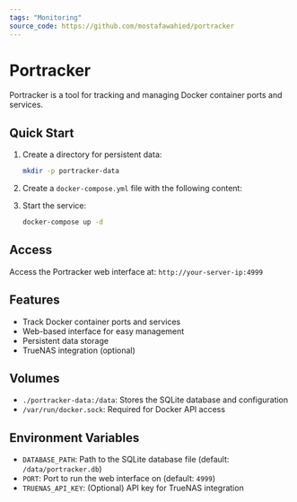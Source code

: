 ```yaml
---
tags: "Monitoring"
source_code: https://github.com/mostafawahied/portracker
---
```


# Portracker

Portracker is a tool for tracking and managing Docker container ports and services.

## Quick Start

1. Create a directory for persistent data:
   ```bash
   mkdir -p portracker-data
   ```

2. Create a `docker-compose.yml` file with the following content:


3. Start the service:
   ```bash
   docker-compose up -d
   ```

## Access

Access the Portracker web interface at: `http://your-server-ip:4999`

## Features

- Track Docker container ports and services
- Web-based interface for easy management
- Persistent data storage
- TrueNAS integration (optional)

## Volumes

- `./portracker-data:/data`: Stores the SQLite database and configuration
- `/var/run/docker.sock`: Required for Docker API access

## Environment Variables

- `DATABASE_PATH`: Path to the SQLite database file (default: `/data/portracker.db`)
- `PORT`: Port to run the web interface on (default: `4999`)
- `TRUENAS_API_KEY`: (Optional) API key for TrueNAS integration
